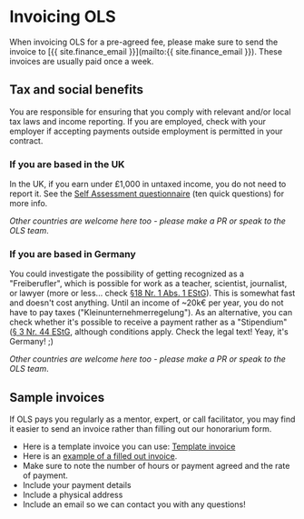 # Invoicing OLS

When invoicing OLS for a pre-agreed fee, please make sure to send the invoice to [{{ site.finance_email }}](mailto:{{ site.finance_email }}). These invoices are usually paid once a week. 

## Tax and social benefits

You are responsible for ensuring that you comply with relevant and/or local tax laws and income reporting. If you are employed, check with your employer if accepting payments outside employment is permitted in your contract. 

### If you are based in the UK

In the UK, if you earn under £1,000 in untaxed income, you do not need to report it. See the [Self Assessment questionnaire](https://www.gov.uk/check-if-you-need-tax-return) (ten quick questions) for more info. 

_Other countries are welcome here too - please make a PR or speak to the OLS team_.

### If you are based in Germany

You could investigate the possibility of getting recognized as a "Freiberufler", which is possible for work as a teacher, scientist, journalist, or lawyer (more or less... check [§18 Nr. 1 Abs. 1 EStG](https://www.gesetze-im-internet.de/estg/__18.html)). This is somewhat fast and doesn't cost anything. Until an income of ~20k€ per year, you do not have to pay taxes ("Kleinunternehmerregelung"). As an alternative, you can check whether it's possible to receive a payment rather as a "Stipendium" ([§ 3 Nr. 44 EStG](https://www.gesetze-im-internet.de/estg/__3.html), although conditions apply. Check the legal text! Yeay, it's Germany! ;)

_Other countries are welcome here too - please make a PR or speak to the OLS team_.


## Sample invoices

If OLS pays you regularly as a mentor, expert, or call facilitator, you may find it easier to send an invoice rather than filling out our honorarium form. 

- Here is a template invoice you can use: [Template invoice](https://docs.google.com/document/d/1JzDUJKUrczrgk0PEjOiwWV8orMaSeKsDcwzu8E7C4U4/edit?usp=sharing)
- Here is an [example of a filled out invoice](https://docs.google.com/document/d/13njRFxAddvpVRloCke1BzIw5Cuxfoymtgrm-FicPAbQ/edit?usp=sharing). 
-   Make sure to note the number of hours or payment agreed and the rate of payment. 
-   Include your payment details
-   Include a physical address
-   Include an email so we can contact you with any questions! 
